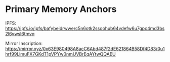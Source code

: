 # Primary Memory Anchors

IPFS:
https://ipfs.io/ipfs/bafybeidrwwerc5n6otk2ssoohub64vdefw6u7gpc4md3bs2l6vwsl6tmvq

Mirror Inscription:
https://mirror.xyz/0x63E980498A8acC6Abd487f2dE621864B58Df4D83/0u1hrf99LlmuFX7GKdT1pVPYw0nmUVBrEqAYtwQQAEU
